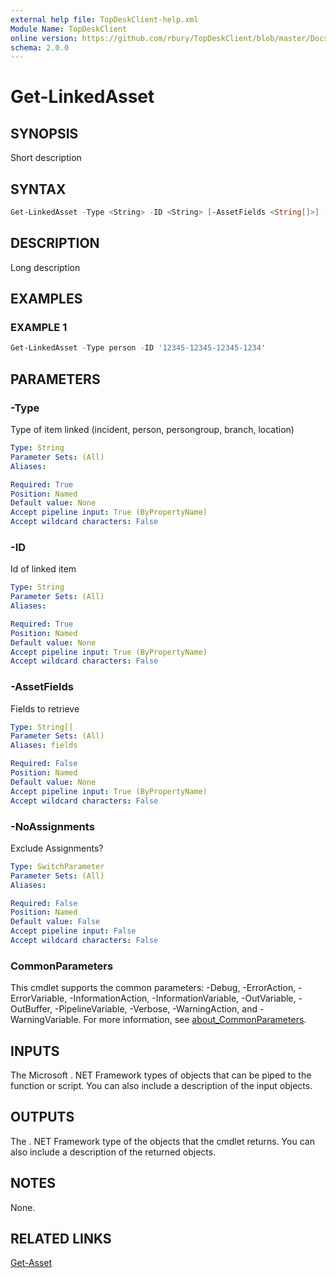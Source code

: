 ```yaml
---
external help file: TopDeskClient-help.xml
Module Name: TopDeskClient
online version: https://github.com/rbury/TopDeskClient/blob/master/Docs/Get-Asset.md
schema: 2.0.0
---
```


# Get-LinkedAsset

## SYNOPSIS

Short description

## SYNTAX

``` Powershell
Get-LinkedAsset -Type <String> -ID <String> [-AssetFields <String[]>] [-NoAssignments] [<CommonParameters>]
```

## DESCRIPTION

Long description

## EXAMPLES

### EXAMPLE 1

``` Powershell
Get-LinkedAsset -Type person -ID '12345-12345-12345-1234'
```

## PARAMETERS

### -Type

Type of item linked (incident, person, persongroup, branch, location)

``` yaml
Type: String
Parameter Sets: (All)
Aliases:

Required: True
Position: Named
Default value: None
Accept pipeline input: True (ByPropertyName)
Accept wildcard characters: False
```

### -ID

Id of linked item

``` yaml
Type: String
Parameter Sets: (All)
Aliases:

Required: True
Position: Named
Default value: None
Accept pipeline input: True (ByPropertyName)
Accept wildcard characters: False
```

### -AssetFields

Fields to retrieve

``` yaml
Type: String[]
Parameter Sets: (All)
Aliases: fields

Required: False
Position: Named
Default value: None
Accept pipeline input: True (ByPropertyName)
Accept wildcard characters: False
```

### -NoAssignments

Exclude Assignments?

``` yaml
Type: SwitchParameter
Parameter Sets: (All)
Aliases:

Required: False
Position: Named
Default value: False
Accept pipeline input: False
Accept wildcard characters: False
```

### CommonParameters

This cmdlet supports the common parameters: -Debug, -ErrorAction, -ErrorVariable, -InformationAction, -InformationVariable, -OutVariable, -OutBuffer, -PipelineVariable, -Verbose, -WarningAction, and -WarningVariable. For more information, see [about_CommonParameters](http://go.microsoft.com/fwlink/?LinkID=113216).

## INPUTS

The Microsoft . NET Framework types of objects that can be piped to the function or script.
You can also include a description of the input objects.

## OUTPUTS

The . NET Framework type of the objects that the cmdlet returns.
You can also include a description of the returned objects.

## NOTES

None.

## RELATED LINKS

[Get-Asset](https://github.com/rbury/TopDeskClient/blob/master/Docs/Get-Asset.md)

